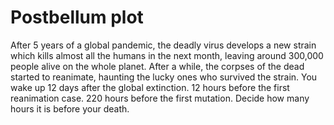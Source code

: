 # Postbellum plot
After 5 years of a global pandemic, the deadly virus develops a new strain which kills almost all the humans in the next month, leaving around 300,000 people alive on the whole planet. After a while, the corpses of the dead started to reanimate, haunting the lucky ones who survived the strain. You wake up 12 days after the global extinction. 12 hours before the first reanimation case. 220 hours before the first mutation. Decide how many hours it is before your death.

